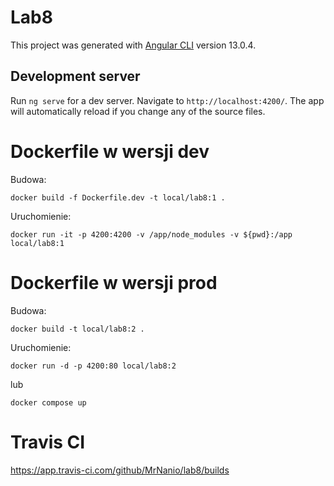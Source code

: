 # Lab8

This project was generated with [Angular CLI](https://github.com/angular/angular-cli) version 13.0.4.

## Development server

Run `ng serve` for a dev server. Navigate to `http://localhost:4200/`. The app will automatically reload if you change any of the source files.

# Dockerfile w wersji dev
Budowa:

`docker build -f Dockerfile.dev -t local/lab8:1 .`

Uruchomienie:

`docker run -it -p 4200:4200 -v /app/node_modules -v ${pwd}:/app local/lab8:1`

# Dockerfile w wersji prod

Budowa:

`docker build -t local/lab8:2 .`

Uruchomienie:

`docker run -d -p 4200:80 local/lab8:2`

lub 

`docker compose up`
# Travis CI

https://app.travis-ci.com/github/MrNanio/lab8/builds

